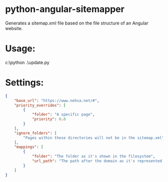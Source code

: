 # python-angular-sitemapper
Generates a sitemap.xml file based on the file structure of an Angular website.

# Usage:
c:\python .\update.py

# Settings:
```json
{
    "base_url": "https://www.nehsa.net/#",
    "priority_overrides": [
        {
            "folder": "A specific page",
            "priority": 0.8
        }
    ],
    "ignore_folders": [
        "Pages within these directories will not be in the sitemap.xml",
    ],
    "mappings": [
        {
            "folder": "The folder as it's shown in the filesystem",
            "url_path": "The path after the domain as it's represented in the routes file"
        }
    ]
}

```